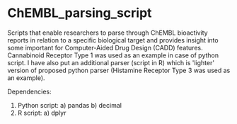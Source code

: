 # ChEMBL_parsing_script
Scripts that enable researchers to parse through ChEMBL bioactivity reports in relation to a specific biological target and provides insight into some important for Computer-Aided Drug Design (CADD) features.
Cannabinoid Receptor Type 1 was used as an example in case of python script. I have also put an additional parser (script in R) which is 'lighter' version of proposed python parser (Histamine Receptor Type 3 was used as an example).


Dependencies:
1) Python script:
  a) pandas
  b) decimal
2) R script:
   a) dplyr 
